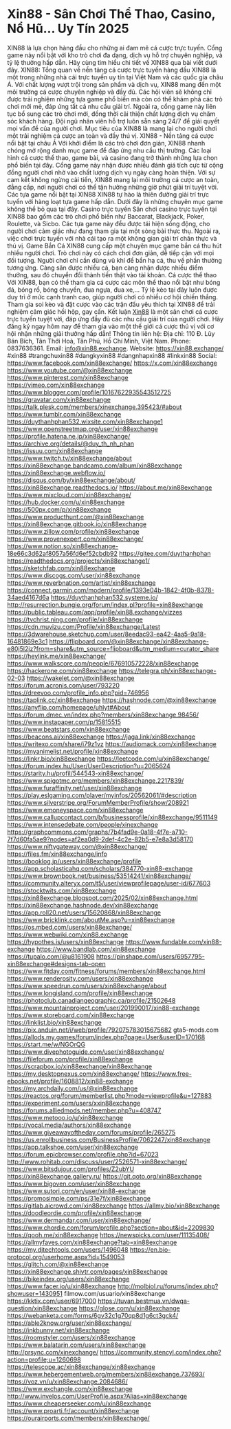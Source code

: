 # Xin88 - Sân Chơi Thể Thao, Casino, Nổ Hũ... Uy Tín 2025
XIN88 là lựa chọn hàng đầu cho những ai đam mê cá cược trực tuyến. Cổng game này nổi bật với kho trò chơi đa dạng, dịch vụ hỗ trợ chuyên nghiệp, và tỷ lệ thưởng hấp dẫn. Hãy cùng tìm hiểu chi tiết về XIN88 qua bài viết dưới đây.
XIN88: Tổng quan về nền tảng cá cược trực tuyến hàng đầu
XIN88 là một trong những nhà cái trực tuyến uy tín tại Việt Nam và các quốc gia châu Á. Với chất lượng vượt trội trong sản phẩm và dịch vụ, XIN88 mang đến một môi trường cá cược chuyên nghiệp và đầy đủ. Các hội viên sẽ không chỉ được trải nghiệm những tựa game phổ biến mà còn có thể khám phá các trò chơi mới mẻ, đáp ứng tất cả nhu cầu giải trí.
Ngoài ra, cổng game này liên tục bổ sung các trò chơi mới, đồng thời cải thiện chất lượng dịch vụ chăm sóc khách hàng. Đội ngũ nhân viên hỗ trợ luôn sẵn sàng 24/7 để giải quyết mọi vấn đề của người chơi. Mục tiêu của XIN88 là mang lại cho người chơi một trải nghiệm cá cược an toàn và đầy thú vị.
XIN88 - Nền tảng cá cược nổi bật tại châu Á
Với khởi điểm là các trò chơi đơn giản, XIN88 nhanh chóng mở rộng danh mục game để đáp ứng nhu cầu thị trường. Các loại hình cá cược thể thao, game bài, và casino đang trở thành những lựa chọn phổ biến tại đây. Cổng game này nhận được nhiều đánh giá tích cực từ cộng đồng người chơi nhờ vào chất lượng dịch vụ ngày càng hoàn thiện.
Với sự cam kết không ngừng cải tiến, XIN88 mang lại môi trường cá cược an toàn, đẳng cấp, nơi người chơi có thể tận hưởng những giờ phút giải trí tuyệt vời.
Các tựa game nổi bật tại XIN88
XIN88 tự hào là thiên đường giải trí trực tuyến với hàng loạt tựa game hấp dẫn. Dưới đây là những chuyên mục game không thể bỏ qua tại đây.
Casino trực tuyến
Sân chơi casino trực tuyến tại XIN88 bao gồm các trò chơi phổ biến như Baccarat, Blackjack, Poker, Roulette, và Sicbo. Các tựa game này đều được tái hiện sống động, cho người chơi cảm giác như đang tham gia tại một sòng bài thực thụ. Ngoài ra, việc chơi trực tuyến với nhà cái tạo ra một không gian giải trí chân thực và thú vị.
Game Bắn Cá
XIN88 cung cấp một chuyên mục game bắn cá thu hút nhiều người chơi. Trò chơi này có cách chơi đơn giản, dễ tiếp cận với mọi đối tượng. Người chơi chỉ cần dùng vũ khí để bắn hạ cá, thu về phần thưởng tương ứng. Càng săn được nhiều cá, bạn càng nhận được nhiều điểm thưởng, sau đó chuyển đổi thành tiền thật vào tài khoản.
Cá cược thể thao
Với XIN88, bạn có thể tham gia cá cược các môn thể thao nổi bật như bóng đá, bóng rổ, bóng chuyền, đua ngựa, đua xe,… Tỷ lệ kèo tại đây luôn được duy trì ở mức cạnh tranh cao, giúp người chơi có nhiều cơ hội chiến thắng. Tham gia soi kèo và đặt cược vào các trận đấu yêu thích tại XIN88 để trải nghiệm cảm giác hồi hộp, gay cấn.
Kết luận
[Xin88](https://xin88.exchange/) là một sân chơi cá cược trực tuyến tuyệt vời, đáp ứng đầy đủ các nhu cầu giải trí của người chơi. Hãy đăng ký ngay hôm nay để tham gia vào một thế giới cá cược thú vị với cơ hội nhận những giải thưởng hấp dẫn!
Thông tin liên hệ:
Địa chỉ: 110 Đ. Lũy Bán Bích, Tân Thới Hoà, Tân Phú, Hồ Chí Minh, Việt Nam.
Phone: 0837636361.
Email: info@xin88.exchange.
Website: https://xin88.exchange/
#xin88 #trangchuxin88 #dangkyxin88 #dangnhapxin88 #linkxin88
Social:
https://www.facebook.com/xin88exchange/
https://x.com/xin88exchange
https://www.youtube.com/@xin88exchange
https://www.pinterest.com/xin88exchange
https://vimeo.com/xin88exchange
https://www.blogger.com/profile/10167622935543512725
https://gravatar.com/xin88exchange
https://talk.plesk.com/members/xinexchange.395423/#about
https://www.tumblr.com/xin88exchange
https://duythanhphan532.wixsite.com/xin88exchange1
https://www.openstreetmap.org/user/xin88exchange
https://profile.hatena.ne.jp/xin88exchange/
https://archive.org/details/@duy_th_nh_phan
https://issuu.com/xin88exchange
https://www.twitch.tv/xin88exchange/about
https://xin88exchange.bandcamp.com/album/xin88exchange
https://xin88exchange.webflow.io/
https://disqus.com/by/xin88exchange/about/
https://xin88exchange.readthedocs.io/
https://about.me/xin88exchange
https://www.mixcloud.com/xin88exchange/
https://hub.docker.com/u/xin88exchange
https://500px.com/p/xin88exchange
https://www.producthunt.com/@xin88exchange
https://xin88exchange.gitbook.io/xin88exchange
https://www.zillow.com/profile/xin88exchange
https://www.provenexpert.com/xin88exchange/
https://www.notion.so/xin88exchange-18e66c3d62af8057a56fd6ef52cbdb92
https://gitee.com/duythanhphan
https://readthedocs.org/projects/xin88exchange1/
https://sketchfab.com/xin88exchange
https://www.discogs.com/user/xin88exchange
https://www.reverbnation.com/artist/xin88exchange
https://connect.garmin.com/modern/profile/1393e04b-1842-4f0b-8378-34aed4167d6a
https://duythanhphan532.systeme.io/
http://resurrection.bungie.org/forum/index.pl?profile=xin88exchange
https://public.tableau.com/app/profile/xin88.exchange/vizzes
https://tvchrist.ning.com/profile/xin88exchange
https://cdn.muvizu.com/Profile/xin88exchange/Latest
https://3dwarehouse.sketchup.com/user/8eedac93-ea42-4aa5-9a18-16481869e3c1
https://flipboard.com/@xin88exchange/xin88exchange-e80j5l2jz?from=share&utm_source=flipboard&utm_medium=curator_share
https://heylink.me/xin88exchange/
https://www.walkscore.com/people/676910572228/xin88exchange
https://hackerone.com/xin88exchange
https://telegra.ph/xin88exchange-02-03
https://wakelet.com/@xin88exchange
https://forum.acronis.com/user/793220
https://dreevoo.com/profile_info.php?pid=746956
https://taplink.cc/xin88exchange
https://hashnode.com/@xin88exchange
https://anyflip.com/homepage/uhlyt#About
https://forum.dmec.vn/index.php?members/xin88exchange.98456/
https://www.instapaper.com/p/15815515
https://www.beatstars.com/xin88exchange
https://beacons.ai/xin88exchange
https://jaga.link/xin88exchange
https://writexo.com/share/i79z1vz
https://audiomack.com/xin88exchange
https://myanimelist.net/profile/xin88exchange
https://linkr.bio/xin88exchange
https://leetcode.com/u/xin88exchange/
https://forum.index.hu/User/UserDescription?u=2065624
https://starity.hu/profil/544543-xin88exchange/
https://www.spigotmc.org/members/xin88exchange.2217839/
https://www.furaffinity.net/user/xin88exchange
https://play.eslgaming.com/player/myinfos/20562061/#description
https://www.silverstripe.org/ForumMemberProfile/show/208921
https://www.emoneyspace.com/xin88exchange
https://www.callupcontact.com/b/businessprofile/xin88exchange/9511149
https://www.intensedebate.com/people/xinexchange
https://graphcommons.com/graphs/7b4fad9e-0a18-4f7e-a710-7f7d60fa5ae9?nodes=af2ea0d9-2def-4c2e-82b5-e7e8a3d58170
https://www.niftygateway.com/@xin88exchange/
https://files.fm/xin88exchange/info
https://booklog.jp/users/xin88exchange/profile
https://app.scholasticahq.com/scholars/384770-xin88-exchange
https://www.brownbook.net/business/53514241/xin88exchange/
https://community.alteryx.com/t5/user/viewprofilepage/user-id/677603
https://stocktwits.com/xin88exchange
https://xin88exchange.blogspot.com/2025/02/xin88exchange.html
https://xin88exchange.hashnode.dev/xin88exchange
https://app.roll20.net/users/15620868/xin88exchange
https://www.bricklink.com/aboutMe.asp?u=xin88exchange
https://os.mbed.com/users/xin88exchange/
https://www.webwiki.com/xin88.exchange
https://hypothes.is/users/xin88exchange
https://www.fundable.com/xin88-exchange
https://www.bandlab.com/xin88exchange
https://tupalo.com/@u8161908
https://pinshape.com/users/6957795-xin88exchange#designs-tab-open
https://www.fitday.com/fitness/forums/members/xin88exchange.html
https://www.renderosity.com/users/xin88exchange
https://www.speedrun.com/users/xin88exchange/about
https://www.longisland.com/profile/xin88exchange
https://photoclub.canadiangeographic.ca/profile/21502648
https://www.mountainproject.com/user/201990017/xin88-exchange
https://www.storeboard.com/xin88exchange
https://linklist.bio/xin88exchange
https://pix.anduin.net/i/web/profile/792075783015675682
gta5-mods.com
https://allods.my.games/forum/index.php?page=User&userID=170168
https://start.me/w/NGOrQG
https://www.divephotoguide.com/user/xin88exchange/
https://fileforum.com/profile/xin88exchange
https://scrapbox.io/xin88exchange/xin88exchange
https://my.desktopnexus.com/xin88exchange/
https://www.free-ebooks.net/profile/1608812/xin88-exchange
https://my.archdaily.com/us/@xin88exchange
https://reactos.org/forum/memberlist.php?mode=viewprofile&u=127883
https://experiment.com/users/xxin88exchange
https://forums.alliedmods.net/member.php?u=408747
https://www.metooo.io/u/xin88exchange
https://vocal.media/authors/xin88exchange
https://www.giveawayoftheday.com/forums/profile/265275
https://us.enrollbusiness.com/BusinessProfile/7062247/xin88exchange
https://app.talkshoe.com/user/xin88exchange
https://forum.epicbrowser.com/profile.php?id=67023
http://www.rohitab.com/discuss/user/2526571-xin88exchange/
https://www.bitsdujour.com/profiles/Z2ubYU
https://xin88exchange.gallery.ru/
https://git.qoto.org/xin88exchange
https://www.bigoven.com/user/xin88exchange
https://www.sutori.com/en/user/xin88-exchange
https://promosimple.com/ps/31e7f/xin88exchange
https://gitlab.aicrowd.com/xin88exchange
https://allmy.bio/xin88exchange
https://doodleordie.com/profile/xin88exchange
https://www.dermandar.com/user/xin88exchange/
https://www.chordie.com/forum/profile.php?section=about&id=2209830
https://qooh.me/xin88exchange
https://newspicks.com/user/11135408/
https://allmyfaves.com/xin88exchange?tab=xin88exchange
https://my.djtechtools.com/users/1496048
https://en.bio-protocol.org/userhome.aspx?id=1549053
https://glitch.com/@xin88exchange
https://xin88exchange.shivtr.com/pages/xin88exchange
https://bikeindex.org/users/xin88exchange
https://www.facer.io/u/xin88exchange
http://molbiol.ru/forums/index.php?showuser=1430951
filmow.com/usuario/xin88exchange
https://kktix.com/user/6917000
https://tuvan.bestmua.vn/dwqa-question/xin88exchange
https://glose.com/u/xin88exchange
https://webanketa.com/forms/6gv32c1g70qp8d1g6ct3gck4/
https://able2know.org/user/xin88exchange/
https://inkbunny.net/xin88exchange
https://roomstyler.com/users/xin88exchange
https://www.balatarin.com/users/xin88exchange
http://prsync.com/xinexchange/
https://community.stencyl.com/index.php?action=profile;u=1260698
https://telescope.ac/xin88exchange/xin88exchange
https://www.hebergementweb.org/members/xin88exchange.737693/
https://voz.vn/u/xin88exchange.2084686/
https://www.exchangle.com/xin88exchange
http://www.invelos.com/UserProfile.aspx?Alias=xin88exchange
https://www.cheaperseeker.com/u/xin88exchange
https://www.proarti.fr/account/xin88exchange
https://ourairports.com/members/xin88exchange/